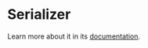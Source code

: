Serializer
==========

Learn more about it in its [documentation](http://jmsyst.com/libs/serializer).
